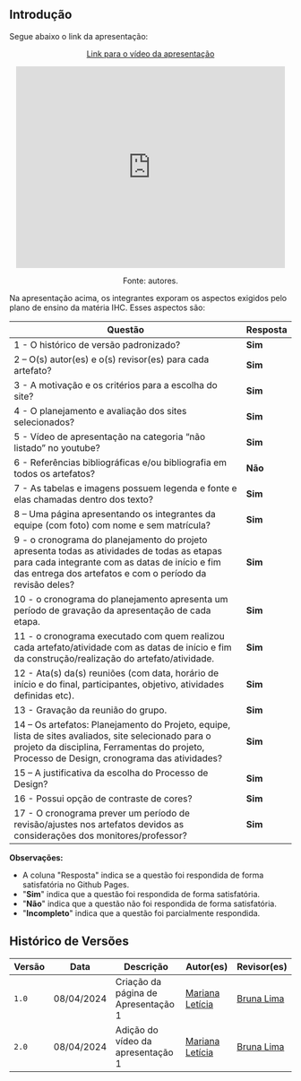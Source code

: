 ## Introdução

<p>Segue abaixo o link da apresentação:</p>

<center>

[Link para o vídeo da apresentação](https://youtu.be/Phbg8mNid14)

<iframe width="480" height="360" src="https://youtu.be/Phbg8mNid14" frameborder="0" allow="accelerometer; clipboard-write; encrypted-media; gyroscope; picture-in-picture" allowfullscreen></iframe>

Fonte: autores.
</center>

<p>Na apresentação acima, os integrantes exporam os aspectos exigidos pelo plano de ensino da matéria IHC. Esses aspectos são:</p>

| Questão | Resposta |
|---|---|
| 1 - O histórico de versão padronizado? | **Sim** |
| 2 – O(s) autor(es) e o(s) revisor(es) para cada artefato? | **Sim** |
| 3 - A motivação e os critérios para a escolha do site? | **Sim** |
| 4 - O planejamento e avaliação dos sites selecionados? | **Sim** |
| 5 - Vídeo de apresentação na categoria “não listado” no youtube? | **Sim** |
| 6 - Referências bibliográficas e/ou bibliografia em todos os artefatos? | **Não** |
| 7 - As tabelas e imagens possuem legenda e fonte e elas chamadas dentro dos texto? | **Sim** |
| 8 – Uma página apresentando os integrantes da equipe (com foto) com nome e sem matrícula? | **Sim** |
| 9 - o cronograma do planejamento do projeto apresenta todas as atividades de todas as etapas para cada integrante com as datas de início e fim das entrega dos artefatos e com o período da revisão deles? | **Sim** |
| 10 - o cronograma do planejamento apresenta um período de gravação da apresentação de cada etapa. | **Sim** |
| 11 - o cronograma executado com quem realizou cada artefato/atividade com as datas de início e fim da construção/realização do artefato/atividade. | **Sim** |
| 12 - Ata(s) da(s) reuniões (com data, horário de início e do final, participantes, objetivo, atividades definidas etc). | **Sim** |
| 13 - Gravação da reunião do grupo. | **Sim** |
| 14 – Os artefatos: Planejamento do Projeto, equipe, lista de sites avaliados, site selecionado para o projeto da disciplina, Ferramentas do projeto, Processo de Design, cronograma das atividades? | **Sim** |
| 15 – A justificativa da escolha do Processo de Design? | **Sim** |
| 16 - Possui opção de contraste de cores? | **Sim** |
| 17 - O cronograma prever um período de revisão/ajustes nos artefatos devidos as considerações dos monitores/professor? | **Sim** |

**Observações:**

* A coluna "Resposta" indica se a questão foi respondida de forma satisfatória no Github Pages.
* "**Sim**" indica que a questão foi respondida de forma satisfatória.
* "**Não**" indica que a questão não foi respondida de forma satisfatória.
* "**Incompleto**" indica que a questão foi parcialmente respondida.

## Histórico de Versões

| Versão |    Data    | Descrição                                 | Autor(es)                                       | Revisor(es)                                    |
| ------ | :--------: | ----------------------------------------- | ----------------------------------------------- | ---------------------------------------------- |
| `1.0`   | 08/04/2024 | Criação da página de Apresentação 1                         | [Mariana Letícia](https://github.com/Marianannn) | [Bruna Lima](https://github.com/libruna)        | 
| `2.0`   | 08/04/2024 | Adição do vídeo da apresentação 1                       | [Mariana Letícia](https://github.com/Marianannn) | [Bruna Lima](https://github.com/libruna)        | 